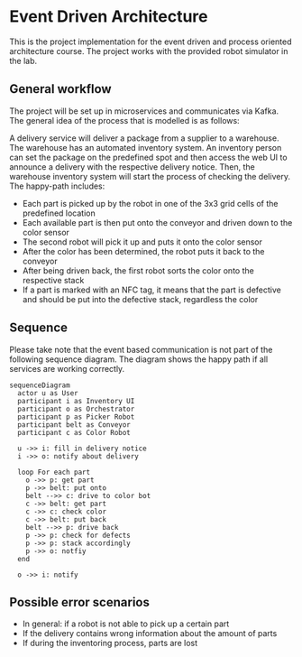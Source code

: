 # Event Driven Architecture

This is the project implementation for the event driven and process oriented architecture
course. The project works with the provided robot simulator in the lab.

## General workflow

The project will be set up in microservices and communicates via Kafka. The general idea
of the process that is modelled is as follows:

A delivery service will deliver a package from a supplier to a warehouse. The warehouse
has an automated inventory system. An inventory person can set the package on the
predefined spot and then access the web UI to announce a delivery with the respective
delivery notice. Then, the warehouse inventory system will start the process of checking
the delivery. The happy-path includes:

- Each part is picked up by the robot in one of the 3x3 grid cells of the predefined location
- Each available part is then put onto the conveyor and driven down to the color sensor
- The second robot will pick it up and puts it onto the color sensor
- After the color has been determined, the robot puts it back to the conveyor
- After being driven back, the first robot sorts the color onto the respective stack
- If a part is marked with an NFC tag, it means that the part is defective and should
  be put into the defective stack, regardless the color

## Sequence

Please take note that the event based communication is not part of the following sequence diagram.
The diagram shows the happy path if all services are working correctly.

```mermaid
sequenceDiagram
  actor u as User
  participant i as Inventory UI
  participant o as Orchestrator
  participant p as Picker Robot
  participant belt as Conveyor
  participant c as Color Robot

  u ->> i: fill in delivery notice
  i ->> o: notify about delivery

  loop For each part
    o ->> p: get part
    p ->> belt: put onto
    belt -->> c: drive to color bot
    c ->> belt: get part
    c ->> c: check color
    c ->> belt: put back
    belt -->> p: drive back
    p ->> p: check for defects
    p ->> p: stack accordingly
    p ->> o: notfiy
  end

  o ->> i: notify
```

## Possible error scenarios

- In general: if a robot is not able to pick up a certain part
- If the delivery contains wrong information about the amount of parts
- If during the inventoring process, parts are lost
